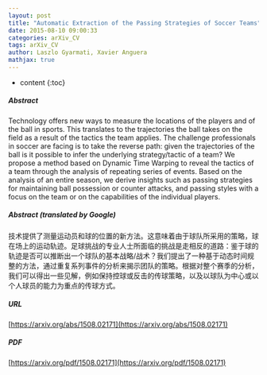 ```yaml
---
layout: post
title: "Automatic Extraction of the Passing Strategies of Soccer Teams"
date: 2015-08-10 09:00:33
categories: arXiv_CV
tags: arXiv_CV
author: Laszlo Gyarmati, Xavier Anguera
mathjax: true
---
```


* content
{:toc}

##### Abstract
Technology offers new ways to measure the locations of the players and of the ball in sports. This translates to the trajectories the ball takes on the field as a result of the tactics the team applies. The challenge professionals in soccer are facing is to take the reverse path: given the trajectories of the ball is it possible to infer the underlying strategy/tactic of a team? We propose a method based on Dynamic Time Warping to reveal the tactics of a team through the analysis of repeating series of events. Based on the analysis of an entire season, we derive insights such as passing strategies for maintaining ball possession or counter attacks, and passing styles with a focus on the team or on the capabilities of the individual players.

##### Abstract (translated by Google)
技术提供了测量运动员和球的位置的新方法。这意味着由于球队所采用的策略，球在场上的运动轨迹。足球挑战的专业人士所面临的挑战是走相反的道路：鉴于球的轨迹是否可以推断出一个球队的基本战略/战术？我们提出了一种基于动态时间规整的方法，通过重复系列事件的分析来揭示团队的策略。根据对整个赛季的分析，我们可以得出一些见解，例如保持控球或反击的传球策略，以及以球队为中心或以个人球员的能力为重点的传球方式。

##### URL
[https://arxiv.org/abs/1508.02171](https://arxiv.org/abs/1508.02171)

##### PDF
[https://arxiv.org/pdf/1508.02171](https://arxiv.org/pdf/1508.02171)

